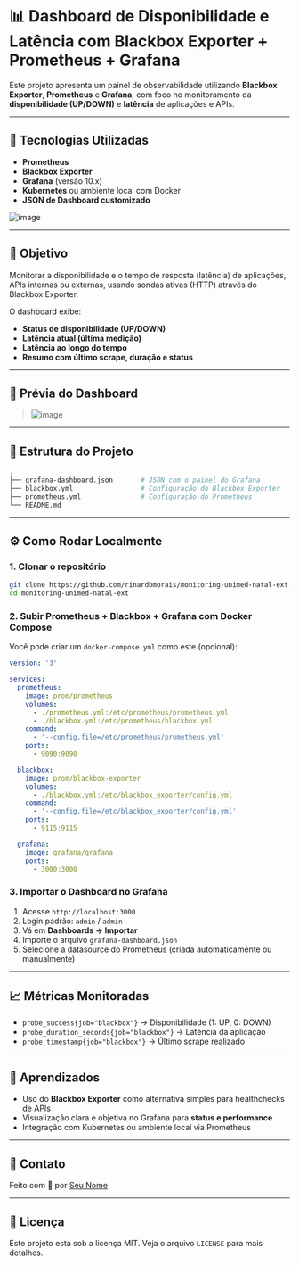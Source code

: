 # 📊 Dashboard de Disponibilidade e Latência com Blackbox Exporter + Prometheus + Grafana

Este projeto apresenta um painel de observabilidade utilizando **Blackbox Exporter**, **Prometheus** e **Grafana**, com foco no monitoramento da **disponibilidade (UP/DOWN)** e **latência** de aplicações e APIs.

---

## 🚀 Tecnologias Utilizadas

- **Prometheus**
- **Blackbox Exporter**
- **Grafana** (versão 10.x)
- **Kubernetes** ou ambiente local com Docker
- **JSON de Dashboard customizado**

![image](https://github.com/user-attachments/assets/dbd8af63-6c79-49d2-801d-9f7cb48bef19)

---

## 🎯 Objetivo

Monitorar a disponibilidade e o tempo de resposta (latência) de aplicações, APIs internas ou externas, usando sondas ativas (HTTP) através do Blackbox Exporter.

O dashboard exibe:

- **Status de disponibilidade (UP/DOWN)**
- **Latência atual (última medição)**
- **Latência ao longo do tempo**
- **Resumo com último scrape, duração e status**

---

## 📸 Prévia do Dashboard

> ![image](https://github.com/user-attachments/assets/c04dedc6-0b7d-4791-8a43-c0d80eaa657d)

---

## 🧩 Estrutura do Projeto

```bash
.
├── grafana-dashboard.json       # JSON com o painel do Grafana
├── blackbox.yml                 # Configuração do Blackbox Exporter
├── prometheus.yml               # Configuração do Prometheus
└── README.md
```

---

## ⚙️ Como Rodar Localmente

### 1. Clonar o repositório

```bash
git clone https://github.com/rinardbmorais/monitoring-unimed-natal-ext.git
cd monitoring-unimed-natal-ext
```

### 2. Subir Prometheus + Blackbox + Grafana com Docker Compose

Você pode criar um `docker-compose.yml` como este (opcional):

```yaml
version: '3'

services:
  prometheus:
    image: prom/prometheus
    volumes:
      - ./prometheus.yml:/etc/prometheus/prometheus.yml
      - ./blackbox.yml:/etc/prometheus/blackbox.yml
    command:
      - '--config.file=/etc/prometheus/prometheus.yml'
    ports:
      - 9090:9090

  blackbox:
    image: prom/blackbox-exporter
    volumes:
      - ./blackbox.yml:/etc/blackbox_exporter/config.yml
    command:
      - '--config.file=/etc/blackbox_exporter/config.yml'
    ports:
      - 9115:9115

  grafana:
    image: grafana/grafana
    ports:
      - 3000:3000
```

### 3. Importar o Dashboard no Grafana

1. Acesse `http://localhost:3000`
2. Login padrão: `admin` / `admin`
3. Vá em **Dashboards → Importar**
4. Importe o arquivo `grafana-dashboard.json`
5. Selecione a datasource do Prometheus (criada automaticamente ou manualmente)

---

## 📈 Métricas Monitoradas

- `probe_success{job="blackbox"}` → Disponibilidade (1: UP, 0: DOWN)
- `probe_duration_seconds{job="blackbox"}` → Latência da aplicação
- `probe_timestamp{job="blackbox"}` → Último scrape realizado

---

## 🧠 Aprendizados

- Uso do **Blackbox Exporter** como alternativa simples para healthchecks de APIs
- Visualização clara e objetiva no Grafana para **status e performance**
- Integração com Kubernetes ou ambiente local via Prometheus

---

## 📣 Contato

Feito com 💚 por [Seu Nome](https://www.linkedin.com/in/rinard-morais)

---

## 📌 Licença

Este projeto está sob a licença MIT. Veja o arquivo `LICENSE` para mais detalhes.
